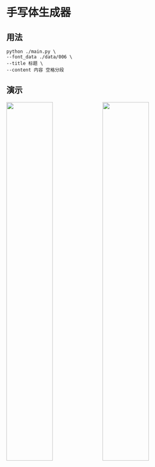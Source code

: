 # 手写体生成器
## 用法
```shell script
python ./main.py \
--font_data ./data/006 \
--title 标题 \
--content 内容 空格分段
```

## 演示
<p>
  <img src="https://cdn.jsdelivr.net/gh/justsong-lab/images/misc/handwriting_generator.png" width="49%" />
  <img src="https://cdn.jsdelivr.net/gh/justsong-lab/images/misc/handwriting_generator_demo2.png" width="49%" /> 
</p>
